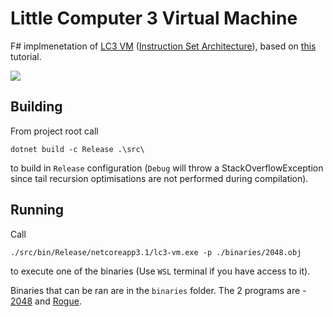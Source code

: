 # Little Computer 3 Virtual Machine

F# implmenetation of [LC3 VM](https://en.wikipedia.org/wiki/Little_Computer_3) ([Instruction Set Architecture](https://justinmeiners.github.io/lc3-vm/supplies/lc3-isa.pdf)), based on [this](https://justinmeiners.github.io/lc3-vm/) tutorial.

![](https://media.giphy.com/media/4Y8UNE1QIQWqaqinQn/source.gif)

## Building

From project root call 

```
dotnet build -c Release .\src\
```

to build in `Release` configuration (`Debug` will throw a StackOverflowException since tail recursion optimisations are not performed during compilation).


## Running

Call 


```
./src/bin/Release/netcoreapp3.1/lc3-vm.exe -p ./binaries/2048.obj
```

to execute one of the binaries (Use `WSL` terminal if you have access to it).

Binaries that can be ran are in the `binaries` folder. The 2 programs are - [2048](https://github.com/rpendleton/lc3-2048) and [Rogue](https://github.com/justinmeiners/lc3-rogue). 
